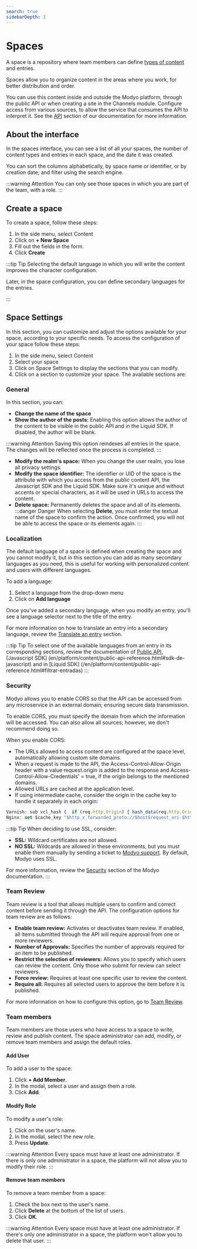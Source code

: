 ```yaml
---
search: true
sidebarDepth: 3
---
```


# Spaces

A space is a repository where team members can define [types of content](https://docs.modyo.com/es/platform/content/types.html) and entries.

Spaces allow you to organize content in the areas where you work, for better distribution and order.

You can use this content inside and outside the Modyo platform, through the public API or when creating a site in the Channels module. Configure access from various sources, to allow the service that consumes the API to interpret it. See the [API](https://docs.modyo.com/es/platform/content/public-api-reference.html#api) section of our documentation for more information.

## About the interface

In the spaces interface, you can see a list of all your spaces, the number of content types and entries in each space, and the date it was created.

You can sort the columns alphabetically, by space name or identifier, or by creation date; and filter using the search engine.

:::warning Attention
You can only see those spaces in which you are part of the team, with a role.
:::

## Create a space

To create a space, follow these steps:

1. In the side menu, select Content
1. Click on **+ New Space**
1. Fill out the fields in the form.
1. Click **Create**


:::tip Tip
Selecting the default language in which you will write the content improves the character configuration.

Later, in the space configuration, you can define secondary languages for the entries.

:::

## Space Settings

In this section, you can customize and adjust the options available for your space, according to your specific needs. To access the configuration of your space follow these steps:
1. In the side menu, select Content
1. Select your space
1. Click on Space Settings to display the sections that you can modify.
1. Click on a section to customize your space. The available sections are:


### General

In this section, you can:
- **Change the name of the space**
- **Show the author of the posts:** Enabling this option allows the author of the content to be visible in the public API and in the Liquid SDK. If disabled, the author will be blank.

:::warning Attention
Saving this option reindexes all entries in the space. The changes will be reflected once the process is completed.
:::

- **Modify the realm's space:** When you change the user realm, you lose all privacy settings.
- **Modify the space identifier:** The identifier or UID of the space is the attribute with which you access from the public content API, the Javascript SDK and the Liquid SDK. Make sure it's unique and without accents or special characters, as it will be used in URLs to access the content.
- **Delete space:** Permanently deletes the space and all of its elements.
:::danger Danger
When selecting **Delete**, you must enter the textual name of the space to confirm the action. Once confirmed, you will not be able to access the space or its elements again.
:::


### Localization

The default language of a space is defined when creating the space and you cannot modify it, but in this section you can add as many secondary languages as you need, this is useful for working with personalized content and users with different languages.

To add a language:
1. Select a language from the drop-down menu
1. Click on **Add language**

Once you've added a secondary language, when you modify an entry, you'll see a language selector next to the title of the entry.

For more information on how to translate an entry into a secondary language, review the [Translate an entry](https://docs.modyo.com/es/platform/content/entries.html#traducir-una-entrada) section.

:::tip Tip
To select one of the available languages from an entry in its corresponding sections, review the documentation of [Public API](/en/platform/content/public-api-reference.html#filter), [Javascript SDK] (en/platform/content/public-api-reference.html#sdk-de-javascript) and in [Liquid SDK] (/en/platform/content/public-api-reference.html#filtrar-entradas)
:::


### Security

Modyo allows you to enable CORS so that the API can be accessed from any microservice in an external domain; ensuring secure data transmission.

To enable CORS, you must specify the domain from which the information will be accessed. You can also allow all sources; however, we don't recommend doing so.

When you enable CORS:
- The URLs allowed to access content are configured at the space level, automatically allowing custom site domains.
- When a request is made to the API, the Access-Control-Allow-Origin header with a value request.origin is added to the response and Access-Control-Allow-Credentials' = true, if the origin belongs to the mentioned domains.
- Allowed URLs are cached at the application level.
- If using intermediate cache, consider the origin in the cache key to handle it separately in each origin:

```javascript
Varnish: sub vcl_hash {  if (req.http.Origin) { hash_data(req.http.Origin);  } }
Nginx: set $cache_key "$http_x_forwarded_proto://$host$request_uri-$http_accept-$http_x_requested_with";
```
:::tip Tip
When deciding to use SSL, consider:
-  **SSL:** Wildcard certificates are not allowed.
- **NO SSL:** Wildcards are allowed in these environments, but you must enable them manually by sending a ticket to [Modyo support](https://support.modyo.com/hc/en-us). By default, Modyo uses SSL.

For more information, review the [Security](https://docs.modyo.com/es/platform/channels/sites.html#security-headers) section of the Modyo documentation.
:::


### Team Review

Team review is a tool that allows multiple users to confirm and correct content before sending it through the API.
The configuration options for team review are as follows:
- **Enable team review:** Activates or deactivates team review. If enabled, all items submitted through the API will require approval from one or more reviewers.
- **Number of Approvals:** Specifies the number of approvals required for an item to be published.
- **Restrict the selection of reviewers:** Allows you to specify which users can review the content. Only those who submit for review can select reviewers.
- **Force review:** Requires at least one specific user to review the content.
- **Require all:** Requires all selected users to approve the item before it is published.

For more information on how to configure this option, go to [Team Review](/en/platform/core/key-concepts.html).

### Team members

Team members are those users who have access to a space to write, review and publish content. The space administrator can add, modify, or remove team members and assign the default roles.

#### Add User ####
To add a user to the space:
1. Click **+ Add Member**.
1. In the modal, select a user and assign them a role.
1. Click **Add**.


#### Modify Role ####
To modify a user's role:
1. Click on the user's name.
1. In the modal, select the new role.
1. Press **Update**.


:::warning Attention
Every space must have at least one administrator. If there is only one administrator in a space, the platform will not allow you to modify their role.
:::

#### Remove team members ####
To remove a team member from a space:
1. Check the box next to the user's name.
1. Click **Delete** at the bottom of the list of users.
1. Click **OK**.


:::warning Attention
Every space must have at least one administrator. If there's only one administrator in a space, the platform won't allow you to delete that user.
:::